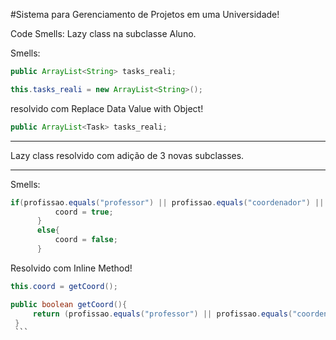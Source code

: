 #Sistema para Gerenciamento de Projetos em uma Universidade!

Code Smells:
 Lazy class na subclasse Aluno.
 
 Smells:
  ```java
  public ArrayList<String> tasks_reali;
  ```
  ```java
  this.tasks_reali = new ArrayList<String>();
  ```
  resolvido com Replace Data Value with Object!
  
  ```java
  public ArrayList<Task> tasks_reali;
  ```
  ______________________________
  Lazy class resolvido com adição de 3 novas subclasses.
  ______________________________
  
  Smells:
  ```java
  if(profissao.equals("professor") || profissao.equals("coordenador") || profissao.equals("Professor") || profissao.equals("Coordenador")){
            coord = true;
        }
        else{
            coord = false;
        }
   ```
   Resolvido com Inline Method!
   ```java
   this.coord = getCoord();
   ```
   
   ```java
   public boolean getCoord(){
        return (profissao.equals("professor") || profissao.equals("coordenador") || profissao.equals("Professor") || profissao.equals("Coordenador")) ? this.coord == false : this.coord == true ;
    }
    ```

